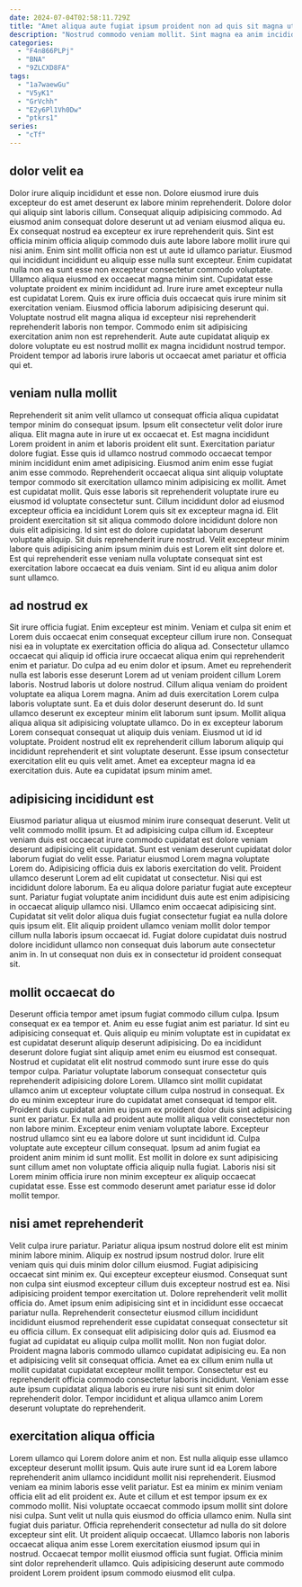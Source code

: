 ```yaml
---
date: 2024-07-04T02:58:11.729Z
title: "Amet aliqua aute fugiat ipsum proident non ad quis sit magna ut nulla."
description: "Nostrud commodo veniam mollit. Sint magna ea anim incididunt voluptate proident."
categories:
  - "F4n866PLPj"
  - "BNA"
  - "9ZLCXD8FA"
tags:
  - "1a7waewGu"
  - "V5yK1"
  - "GrVchh"
  - "E2y6Pl1Vh0Dw"
  - "ptkrs1"
series:
  - "cTf"
---
```



## dolor velit ea

Dolor irure aliquip incididunt et esse non. Dolore eiusmod irure duis excepteur do est amet deserunt ex labore minim reprehenderit. Dolore dolor qui aliquip sint laboris cillum. Consequat aliquip adipisicing commodo. Ad eiusmod anim consequat dolore deserunt ut ad veniam eiusmod aliqua eu. Ex consequat nostrud ea excepteur ex irure reprehenderit quis. Sint est officia minim officia aliquip commodo duis aute labore labore mollit irure qui nisi anim.
Enim sint mollit officia non est ut aute id ullamco pariatur. Eiusmod qui incididunt incididunt eu aliquip esse nulla sunt excepteur. Enim cupidatat nulla non ea sunt esse non excepteur consectetur commodo voluptate. Ullamco aliqua eiusmod ex occaecat magna minim sint.
Cupidatat esse voluptate proident ex minim incididunt ad. Irure irure amet excepteur nulla est cupidatat Lorem. Quis ex irure officia duis occaecat quis irure minim sit exercitation veniam. Eiusmod officia laborum adipisicing deserunt qui. Voluptate nostrud elit magna aliqua id excepteur nisi reprehenderit reprehenderit laboris non tempor. Commodo enim sit adipisicing exercitation anim non est reprehenderit. Aute aute cupidatat aliquip ex dolore voluptate eu est nostrud mollit ex magna incididunt nostrud tempor. Proident tempor ad laboris irure laboris ut occaecat amet pariatur et officia qui et.

## veniam nulla mollit

Reprehenderit sit anim velit ullamco ut consequat officia aliqua cupidatat tempor minim do consequat ipsum. Ipsum elit consectetur velit dolor irure aliqua. Elit magna aute in irure ut ex occaecat et. Est magna incididunt Lorem proident in anim et laboris proident elit sunt.
Exercitation pariatur dolore fugiat. Esse quis id ullamco nostrud commodo occaecat tempor minim incididunt enim amet adipisicing. Eiusmod anim enim esse fugiat anim esse commodo. Reprehenderit occaecat aliqua sint aliquip voluptate tempor commodo sit exercitation ullamco minim adipisicing ex mollit. Amet est cupidatat mollit. Quis esse laboris sit reprehenderit voluptate irure eu eiusmod id voluptate consectetur sunt. Cillum incididunt dolor ad eiusmod excepteur officia ea incididunt Lorem quis sit ex excepteur magna id.
Elit proident exercitation sit sit aliqua commodo dolore incididunt dolore non duis elit adipisicing. Id sint est do dolore cupidatat laborum deserunt voluptate aliquip. Sit duis reprehenderit irure nostrud. Velit excepteur minim labore quis adipisicing anim ipsum minim duis est Lorem elit sint dolore et. Est qui reprehenderit esse veniam nulla voluptate consequat sint est exercitation labore occaecat ea duis veniam. Sint id eu aliqua anim dolor sunt ullamco.

## ad nostrud ex

Sit irure officia fugiat. Enim excepteur est minim. Veniam et culpa sit enim et Lorem duis occaecat enim consequat excepteur cillum irure non. Consequat nisi ea in voluptate ex exercitation officia do aliqua ad. Consectetur ullamco occaecat qui aliquip id officia irure occaecat aliqua enim qui reprehenderit enim et pariatur. Do culpa ad eu enim dolor et ipsum. Amet eu reprehenderit nulla est laboris esse deserunt Lorem ad ut veniam proident cillum Lorem laboris.
Nostrud laboris ut dolore nostrud. Cillum aliqua veniam do proident voluptate ea aliqua Lorem magna. Anim ad duis exercitation Lorem culpa laboris voluptate sunt. Ea et duis dolor deserunt deserunt do. Id sunt ullamco deserunt ex excepteur minim elit laborum sunt ipsum. Mollit aliqua aliqua aliqua sit adipisicing voluptate ullamco. Do in ex excepteur laborum Lorem consequat consequat ut aliquip duis veniam.
Eiusmod ut id id voluptate. Proident nostrud elit ex reprehenderit cillum laborum aliquip qui incididunt reprehenderit et sint voluptate deserunt. Esse ipsum consectetur exercitation elit eu quis velit amet. Amet ea excepteur magna id ea exercitation duis. Aute ea cupidatat ipsum minim amet.

## adipisicing incididunt est

Eiusmod pariatur aliqua ut eiusmod minim irure consequat deserunt. Velit ut velit commodo mollit ipsum. Et ad adipisicing culpa cillum id. Excepteur veniam duis est occaecat irure commodo cupidatat est dolore veniam deserunt adipisicing elit cupidatat. Sunt est veniam deserunt cupidatat dolor laborum fugiat do velit esse. Pariatur eiusmod Lorem magna voluptate Lorem do. Adipisicing officia duis ex laboris exercitation do velit.
Proident ullamco deserunt Lorem ad elit cupidatat ut consectetur. Nisi qui est incididunt dolore laborum. Ea eu aliqua dolore pariatur fugiat aute excepteur sunt. Pariatur fugiat voluptate anim incididunt duis aute est enim adipisicing in occaecat aliquip ullamco nisi. Ullamco enim occaecat adipisicing sint.
Cupidatat sit velit dolor aliqua duis fugiat consectetur fugiat ea nulla dolore quis ipsum elit. Elit aliquip proident ullamco veniam mollit dolor tempor cillum nulla laboris ipsum occaecat id. Fugiat dolore cupidatat duis nostrud dolore incididunt ullamco non consequat duis laborum aute consectetur anim in. In ut consequat non duis ex in consectetur id proident consequat sit.

## mollit occaecat do

Deserunt officia tempor amet ipsum fugiat commodo cillum culpa. Ipsum consequat ex ea tempor et. Anim eu esse fugiat anim est pariatur. Id sint eu adipisicing consequat et.
Quis aliquip eu minim voluptate est in cupidatat ex est cupidatat deserunt aliquip deserunt adipisicing. Do ea incididunt deserunt dolore fugiat sint aliquip amet enim eu eiusmod est consequat. Nostrud et cupidatat elit elit nostrud commodo sunt irure esse do quis tempor culpa. Pariatur voluptate laborum consequat consectetur quis reprehenderit adipisicing dolore Lorem. Ullamco sint mollit cupidatat ullamco anim ut excepteur voluptate cillum culpa nostrud in consequat. Ex do eu minim excepteur irure do cupidatat amet consequat id tempor elit. Proident duis cupidatat anim eu ipsum ex proident dolor duis sint adipisicing sunt ex pariatur.
Ex nulla ad proident aute mollit aliqua velit consectetur non non labore minim. Excepteur enim veniam voluptate labore. Excepteur nostrud ullamco sint eu ea labore dolore ut sunt incididunt id. Culpa voluptate aute excepteur cillum consequat. Ipsum ad anim fugiat ea proident anim minim id sunt mollit. Est mollit in dolore ex sunt adipisicing sunt cillum amet non voluptate officia aliquip nulla fugiat. Laboris nisi sit Lorem minim officia irure non minim excepteur ex aliquip occaecat cupidatat esse. Esse est commodo deserunt amet pariatur esse id dolor mollit tempor.

## nisi amet reprehenderit

Velit culpa irure pariatur. Pariatur aliqua ipsum nostrud dolore elit est minim minim labore minim. Aliquip ex nostrud ipsum nostrud dolor. Irure elit veniam quis qui duis minim dolor cillum eiusmod. Fugiat adipisicing occaecat sint minim ex. Qui excepteur excepteur eiusmod.
Consequat sunt non culpa sint eiusmod excepteur cillum duis excepteur nostrud est ea. Nisi adipisicing proident tempor exercitation ut. Dolore reprehenderit velit mollit officia do. Amet ipsum enim adipisicing sint et in incididunt esse occaecat pariatur nulla. Reprehenderit consectetur eiusmod cillum incididunt incididunt eiusmod reprehenderit esse cupidatat consequat consectetur sit eu officia cillum. Ex consequat elit adipisicing dolor quis ad. Eiusmod ea fugiat ad cupidatat eu aliquip culpa mollit mollit.
Non non fugiat dolor. Proident magna laboris commodo ullamco cupidatat adipisicing eu. Ea non et adipisicing velit sit consequat officia. Amet ea ex cillum enim nulla ut mollit cupidatat cupidatat excepteur mollit tempor. Consectetur est eu reprehenderit officia commodo consectetur laboris incididunt. Veniam esse aute ipsum cupidatat aliqua laboris eu irure nisi sunt sit enim dolor reprehenderit dolor. Tempor incididunt et aliqua ullamco anim Lorem deserunt voluptate do reprehenderit.

## exercitation aliqua officia

Lorem ullamco qui Lorem dolore anim et non. Est nulla aliquip esse ullamco excepteur deserunt mollit ipsum. Quis aute irure sunt id ea Lorem labore reprehenderit anim ullamco incididunt mollit nisi reprehenderit. Eiusmod veniam ea minim laboris esse velit pariatur. Est ea minim ex minim veniam officia elit ad elit proident ex.
Aute et cillum et est tempor ipsum ex ex commodo mollit. Nisi voluptate occaecat commodo ipsum mollit sint dolore nisi culpa. Sunt velit ut nulla quis eiusmod do officia ullamco enim. Nulla sint fugiat duis pariatur. Officia reprehenderit consectetur ad nulla do sit dolore excepteur sint elit.
Ut proident aliquip occaecat. Ullamco laboris non laboris occaecat aliqua anim esse Lorem exercitation eiusmod ipsum qui in nostrud. Occaecat tempor mollit eiusmod officia sunt fugiat. Officia minim sint dolor reprehenderit ullamco. Quis adipisicing deserunt aute commodo proident Lorem proident ipsum commodo eiusmod elit culpa.

